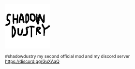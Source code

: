 ![logo](preview.png)

#shadowdustry
my second official mod and my discord server https://discord.gg/GuXAaQ
